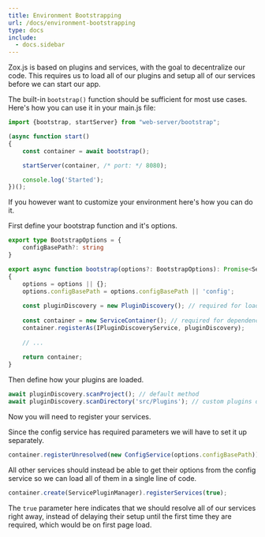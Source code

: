 ```yaml
---
title: Environment Bootstrapping
url: /docs/environment-bootstrapping
type: docs
include:
  - docs.sidebar
---
```


Zox.js is based on plugins and services,
with the goal to decentralize our code.
This requires us to load all of our plugins and setup all of our services
before we can start our app.

The built-in `bootstrap()` function should be sufficient for most use cases.  
Here's how you can use it in your main.js file:

```typescript
import {bootstrap, startServer} from "web-server/bootstrap";

(async function start()
{
    const container = await bootstrap();

    startServer(container, /* port: */ 8080);

    console.log('Started');
})();
```

If you however want to customize your environment here's how you can do it.

First define your bootstrap function and it's options.

```ts
export type BootstrapOptions = {
    configBasePath?: string
}

export async function bootstrap(options?: BootstrapOptions): Promise<ServiceContainer>
{
    options = options || {};
    options.configBasePath = options.configBasePath || 'config';
    
    const pluginDiscovery = new PluginDiscovery(); // required for loading plugins
    
    const container = new ServiceContainer(); // required for dependency injection
    container.registerAs(IPluginDiscoveryService, pluginDiscovery);
    
    // ...
    
    return container;
}
```

Then define how your plugins are loaded.

```js
await pluginDiscovery.scanProject(); // default method
await pluginDiscovery.scanDirectory('src/Plugins'); // custom plugins directory
```

Now you will need to register your services.

Since the config service has required parameters we will have to set it up separately.

```js
container.registerUnresolved(new ConfigService(options.configBasePath));
```

All other services should instead be able to get their options from the config service
so we can load all of them in a single line of code.

```js
container.create(ServicePluginManager).registerServices(true);
```

The `true` parameter here indicates that
we should resolve all of our services right away,
instead of delaying their setup until the first time they are required,
which would be on first page load.